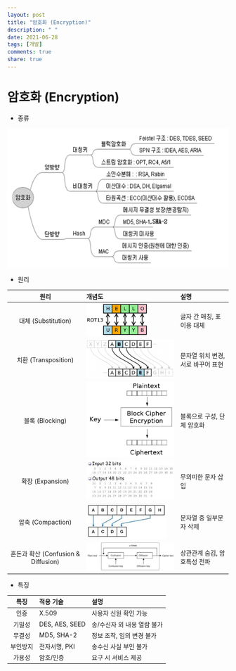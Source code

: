 ```yaml
---
layout: post
title: "암호화 (Encryption)"
description: " "
date: 2021-06-28
tags: [개발]
comments: true
share: true
---
```


암호화 (Encryption)
=====

   - 종류
   
   <img title="encryption" src="./images/encryption/encryption.png" alt="encryption" width="700px">

   - 원리
   
| 원리 | 개념도 | 설명 |
| :---: | :--- | :--- |
| 대체 (Substitution) | <img title="encryption" src="./images/encryption/substitution.png" alt="Substitution"> | 글자 간 매칭, 표 이용 대체 |
| 치환 (Transposition) | <img title="encryption" src="./images/encryption/transposition.png" alt="Transposition"> |  문자열 위치 변경, 서로 바꾸어 표현 |
| 블록 (Blocking) | <img title="encryption" src="./images/encryption/blocking.png" alt="Blocking"> | 블록으로 구성, 단체 암호화 |
| 확장 (Expansion) | <img title="encryption" src="./images/encryption/expansion.png" alt="Expansion"> | 무의미한 문자 삽입 |
| 압축 (Compaction) | <img title="encryption" src="./images/encryption/compaction.png" alt="Compaction"> | 문자열 중 일부문자 삭제 |
| 혼돈과 확산 (Confusion & Diffusion) | <img title="encryption" src="./images/encryption/confusion.png" alt="Confusion & Diffusion"> | 상관관계 숨김, 암호특성 전파 |

   - 특징
   
| 특징 | 적용 기술 | 설명 |
| :---: | :--- | :--- |
| 인증 | X.509 | 사용자 신원 확인 가능 |
| 기밀성| DES, AES, SEED | 송/수신자 외 내용 열람 불가 |
| 무결성 | MD5, SHA-2 | 정보 조작, 임의 변경 불가 |
| 부인방지 | 전자서명, PKI| 송수신 사실 부인 불가 |
| 가용성 | 암호/인증 | 요구 시 서비스 제공 |
